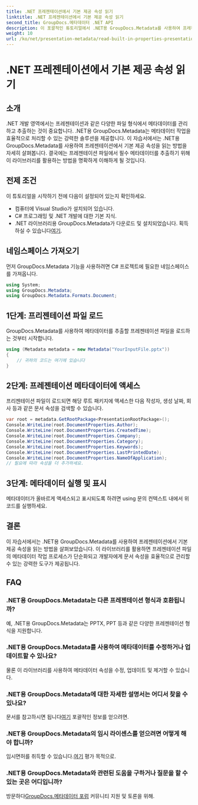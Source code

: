 ```yaml
---
title: .NET 프레젠테이션에서 기본 제공 속성 읽기
linktitle: .NET 프레젠테이션에서 기본 제공 속성 읽기
second_title: GroupDocs.메타데이터 .NET API
description: 이 포괄적인 튜토리얼에서 .NET용 GroupDocs.Metadata를 사용하여 프레젠테이션에서 기본 제공 속성을 추출하는 방법을 알아보세요.
weight: 10
url: /ko/net/presentation-metadata/read-built-in-properties-presentations/
---
```


# .NET 프레젠테이션에서 기본 제공 속성 읽기

## 소개
.NET 개발 영역에서는 프레젠테이션과 같은 다양한 파일 형식에서 메타데이터를 관리하고 추출하는 것이 중요합니다. .NET용 GroupDocs.Metadata는 메타데이터 작업을 효율적으로 처리할 수 있는 강력한 솔루션을 제공합니다. 이 자습서에서는 .NET용 GroupDocs.Metadata를 사용하여 프레젠테이션에서 기본 제공 속성을 읽는 방법을 자세히 살펴봅니다. 결국에는 프레젠테이션 파일에서 필수 메타데이터를 추출하기 위해 이 라이브러리를 활용하는 방법을 명확하게 이해하게 될 것입니다.
## 전제 조건
이 튜토리얼을 시작하기 전에 다음이 설정되어 있는지 확인하세요.
- 컴퓨터에 Visual Studio가 설치되어 있습니다.
- C# 프로그래밍 및 .NET 개발에 대한 기본 지식.
-  .NET 라이브러리용 GroupDocs.Metadata가 다운로드 및 설치되었습니다. 획득하실 수 있습니다[여기](https://releases.groupdocs.com/metadata/net/).

## 네임스페이스 가져오기
먼저 GroupDocs.Metadata 기능을 사용하려면 C# 프로젝트에 필요한 네임스페이스를 가져옵니다.
```csharp
using System;
using GroupDocs.Metadata;
using GroupDocs.Metadata.Formats.Document;
```
## 1단계: 프리젠테이션 파일 로드
GroupDocs.Metadata를 사용하여 메타데이터를 추출할 프레젠테이션 파일을 로드하는 것부터 시작합니다.
```csharp
using (Metadata metadata = new Metadata("YourInputFile.pptx"))
{
    // 귀하의 코드는 여기에 있습니다
}
```
## 2단계: 프레젠테이션 메타데이터에 액세스
프리젠테이션 파일이 로드되면 해당 루트 패키지에 액세스한 다음 작성자, 생성 날짜, 회사 등과 같은 문서 속성을 검색할 수 있습니다.
```csharp
var root = metadata.GetRootPackage<PresentationRootPackage>();
Console.WriteLine(root.DocumentProperties.Author);
Console.WriteLine(root.DocumentProperties.CreatedTime);
Console.WriteLine(root.DocumentProperties.Company);
Console.WriteLine(root.DocumentProperties.Category);
Console.WriteLine(root.DocumentProperties.Keywords);
Console.WriteLine(root.DocumentProperties.LastPrintedDate);
Console.WriteLine(root.DocumentProperties.NameOfApplication);
// 필요에 따라 속성을 더 추가하세요.
```
## 3단계: 메타데이터 실행 및 표시
메타데이터가 올바르게 액세스되고 표시되도록 하려면 using 문의 컨텍스트 내에서 위 코드를 실행하세요.

## 결론
이 자습서에서는 .NET용 GroupDocs.Metadata를 사용하여 프레젠테이션에서 기본 제공 속성을 읽는 방법을 살펴보았습니다. 이 라이브러리를 활용하면 프레젠테이션 파일의 메타데이터 작업 프로세스가 단순화되고 개발자에게 문서 속성을 효율적으로 관리할 수 있는 강력한 도구가 제공됩니다.

## FAQ
### .NET용 GroupDocs.Metadata는 다른 프레젠테이션 형식과 호환됩니까?
예, .NET용 GroupDocs.Metadata는 PPTX, PPT 등과 같은 다양한 프레젠테이션 형식을 지원합니다.
### .NET용 GroupDocs.Metadata를 사용하여 메타데이터를 수정하거나 업데이트할 수 있나요?
물론 이 라이브러리를 사용하여 메타데이터 속성을 수정, 업데이트 및 제거할 수 있습니다.
### .NET용 GroupDocs.Metadata에 대한 자세한 설명서는 어디서 찾을 수 있나요?
 문서를 참고하시면 됩니다[여기](https://tutorials.groupdocs.com/metadata/net/) 포괄적인 정보를 얻으려면.
### .NET용 GroupDocs.Metadata의 임시 라이센스를 얻으려면 어떻게 해야 합니까?
 임시면허를 취득할 수 있습니다.[여기](https://purchase.groupdocs.com/temporary-license/) 평가 목적으로.
### .NET용 GroupDocs.Metadata와 관련된 도움을 구하거나 질문을 할 수 있는 곳은 어디입니까?
 방문하다[GroupDocs.메타데이터 포럼](https://forum.groupdocs.com/c/metadata/14) 커뮤니티 지원 및 토론을 위해.